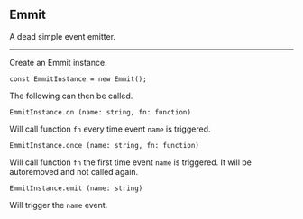 ## Emmit

A dead simple event emitter.

---

Create an Emmit instance.

`const EmmitInstance = new Emmit();`

The following can then be called.

`EmmitInstance.on (name: string, fn: function)`

Will call function `fn` every time event `name` is triggered.

`EmmitInstance.once (name: string, fn: function)`

Will call function `fn` the first time event `name` is triggered. It will be autoremoved and not called again.

`EmmitInstance.emit (name: string)`

Will trigger the `name` event.